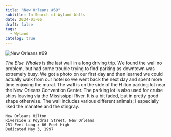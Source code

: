 ```yaml
---
title: "New Orleans #69"
subtitle: In Search of Wyland Walls
date: 2024-01-06
draft: false
tags:
  - Wyland
catelog: true
---
```



![New Orleans #69](../images/69-new_orleans.jpg)

_The Blue Whales_ is the last wall in a long driving trip.  We found the wall no problem, but had some trouble trying to find parking as downtown was extremely busy.  We got a photo on our first day and then learned we could actually walk from our hotel so we went back the next day and spent more time enjoying the mural.  The wall is on the side of the Hilton parking lot near the New Orleans Convention Center.  The parking lot is also used for cruise ships leaving via the Mississippi River.  It is a bit faded, but in pretty good shape otherwise.  The wall includes various different animals; I especially liked the manatee and the stingray.

```
New Orleans Hilton
Riverside 2 Poydras Street, New Orleans
251 Feet Long x 66 Feet High
Dedicated May 3, 1997
```